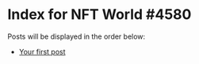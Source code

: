 # Index for NFT World #4580
Posts will be displayed in the order below:

- [Your first post](./001-first.md)

